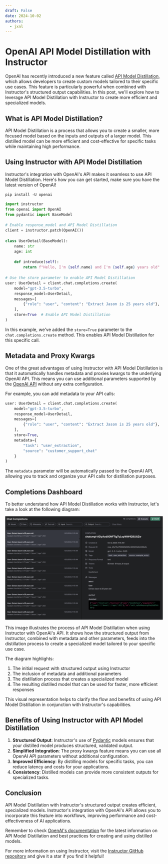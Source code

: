 ```yaml
---
draft: False
date: 2024-10-02
authors:
  - jxnl
---
```


# OpenAI API Model Distillation with Instructor

OpenAI has recently introduced a new feature called [API Model Distillation](https://openai.com/index/api-model-distillation/), which allows developers to create custom models tailored to their specific use cases. This feature is particularly powerful when combined with Instructor's structured output capabilities. In this post, we'll explore how to leverage API Model Distillation with Instructor to create more efficient and specialized models.

<!-- more -->

## What is API Model Distillation?

API Model Distillation is a process that allows you to create a smaller, more focused model based on the inputs and outputs of a larger model. This distilled model can be more efficient and cost-effective for specific tasks while maintaining high performance.

## Using Instructor with API Model Distillation

Instructor's integration with OpenAI's API makes it seamless to use API Model Distillation. Here's how you can get started, make sure you have the latest version of OpenAI!

```
pip install -U openai
```

```python
import instructor
from openai import OpenAI
from pydantic import BaseModel

# Enable response_model and API Model Distillation
client = instructor.patch(OpenAI())

class UserDetail(BaseModel):
    name: str
    age: int

    def introduce(self):
        return f"Hello, I'm {self.name} and I'm {self.age} years old"

# Use the store parameter to enable API Model Distillation
user: UserDetail = client.chat.completions.create(
    model="gpt-3.5-turbo",
    response_model=UserDetail,
    messages=[
        {"role": "user", "content": "Extract Jason is 25 years old"},
    ],
    store=True  # Enable API Model Distillation
)
```

In this example, we've added the `store=True` parameter to the `chat.completions.create` method. This enables API Model Distillation for this specific call.

## Metadata and Proxy Kwargs

One of the great advantages of using Instructor with API Model Distillation is that it automatically handles metadata and proxies kwargs to the underlying OpenAI API. This means you can use additional parameters supported by the [OpenAI API](https://platform.openai.com/docs/api-reference) without any extra configuration.

For example, you can add metadata to your API calls:

```python
user: UserDetail = client.chat.completions.create(
    model="gpt-3.5-turbo",
    response_model=UserDetail,
    messages=[
        {"role": "user", "content": "Extract Jason is 25 years old"},
    ],
    store=True,
    metadata={
        "task": "user_extraction",
        "source": "customer_support_chat"
    }
)
```

The `metadata` parameter will be automatically passed to the OpenAI API, allowing you to track and organize your API calls for distillation purposes.


## Completions Dashboard

To better understand how API Model Distillation works with Instructor, let's take a look at the following diagram:

![API Model Distillation with Instructor](./img/distil_openai.png)

This image illustrates the process of API Model Distillation when using Instructor with OpenAI's API. It shows how the structured output from Instructor, combined with metadata and other parameters, feeds into the distillation process to create a specialized model tailored to your specific use case.

The diagram highlights:

1. The initial request with structured output using Instructor
2. The inclusion of metadata and additional parameters
3. The distillation process that creates a specialized model
4. The resulting distilled model that can be used for faster, more efficient responses

This visual representation helps to clarify the flow and benefits of using API Model Distillation in conjunction with Instructor's capabilities.


## Benefits of Using Instructor with API Model Distillation

1. **Structured Output**: Instructor's use of [Pydantic](https://docs.pydantic.dev/) models ensures that your distilled model produces structured, validated output.
2. **Simplified Integration**: The proxy kwargs feature means you can use all OpenAI API parameters without additional configuration.
3. **Improved Efficiency**: By distilling models for specific tasks, you can reduce latency and costs for your applications.
4. **Consistency**: Distilled models can provide more consistent outputs for specialized tasks.

## Conclusion

API Model Distillation with Instructor's structured output creates efficient, specialized models. Instructor's integration with OpenAI's API allows you to incorporate this feature into workflows, improving performance and cost-effectiveness of AI applications.

Remember to check [OpenAI's documentation](https://platform.openai.com/docs) for the latest information on API Model Distillation and best practices for creating and using distilled models.

For more information on using Instructor, visit the [Instructor GitHub repository](https://github.com/jxnl/instructor) and give it a star if you find it helpful!
